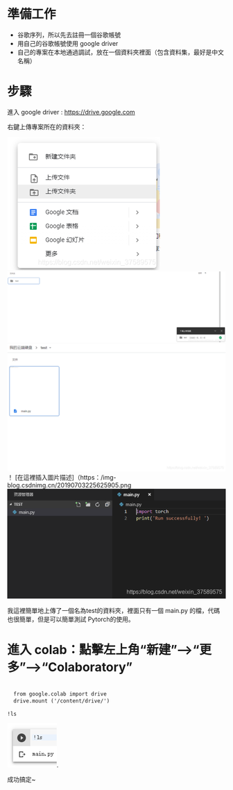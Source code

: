 # 準備工作
- 谷歌序列，所以先去註冊一個谷歌帳號
- 用自己的谷歌帳號使用 google driver 
- 自己的專案在本地通過調試，放在一個資料夾裡面（包含資料集，最好是中文名稱）
# 步驟
進入 google driver : https://drive.google.com

右鍵上傳專案所在的資料夾：

![image](09e3e7b3f4f97f13f0683c6262b061cf.png)
![image](6d5b17a2434dfaf201c8937f640859ae.png)
![image](4d37927a4ededb77836a7e92e4dfbcb0.png)
！ [在這裡插入圖片描述]（https：/img-blog.csdnimg.cn/20190703225625905.png
![image](50e94fca8deab91da2924ed5be31a3e5.png)

我這裡簡單地上傳了一個名為test的資料夾，裡面只有一個 main.py 的檔，代碼也很簡單，但是可以簡單測試 Pytorch的使用。
# 進入 colab：點擊左上角“新建”—->“更多”-->“Colaboratory”

```

  from google.colab import drive 
  drive.mount ('/content/drive/')

```

```
!ls
```
![image](d42ffb4e9c6b005b3a0bb3efb374dd28.png).

成功搞定~







